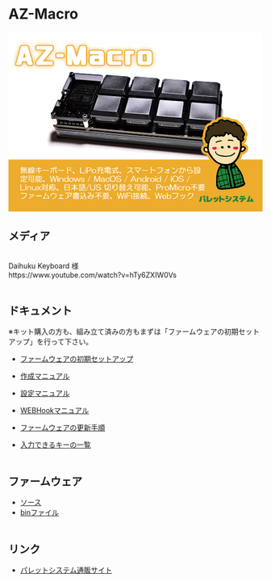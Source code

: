 # AZ-Macro

![ボード設定](/images/az_macro_top.jpg)


## メディア
<br>
Daihuku Keyboard 様<br>
https://www.youtube.com/watch?v=hTy6ZXIW0Vs
<br><br>

## ドキュメント
  
  ※キット購入の方も、組み立て済みの方もまずは「ファームウェアの初期セットアップ」を行って下さい。
  
- [ファームウェアの初期セットアップ](/docs/firmware_write/)  
  
- [作成マニュアル](/docs/az-macro-create-manual.pdf)
- [設定マニュアル](/docs/az-macro-setting-manual.pdf)
- [WEBHookマニュアル](/docs/webhook/)
- [ファームウェアの更新手順](/docs/firmware_update/)
- [入力できるキーの一覧](/docs/key_list/)
<br><br>


## ファームウェア

- [ソース](/firmware/)
- [binファイル](/firmware/bin/)
<br><br>

## リンク

- [パレットシステム通販サイト](https://palette-system.booth.pm/)

